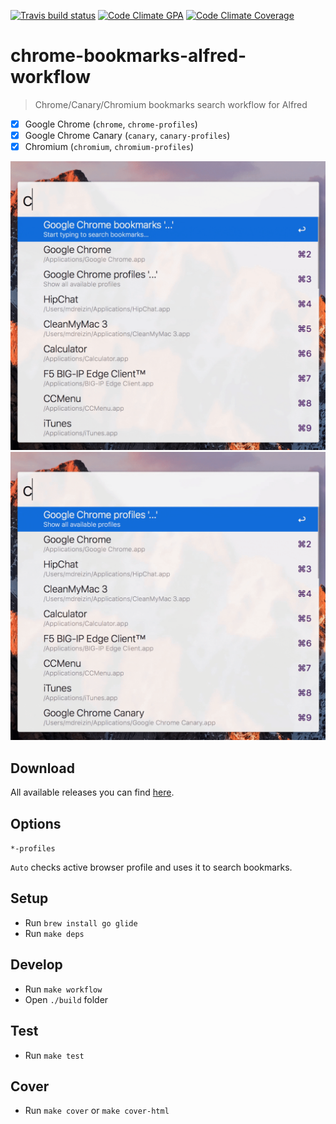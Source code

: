 [![Travis build status](https://img.shields.io/travis/mdreizin/chrome-bookmarks-alfred-workflow/master.svg)](https://travis-ci.org/mdreizin/chrome-bookmarks-alfred-workflow)
[![Code Climate GPA](https://img.shields.io/codeclimate/maintainability/mdreizin/chrome-bookmarks-alfred-workflow.svg)](https://codeclimate.com/github/mdreizin/chrome-bookmarks-alfred-workflow)
[![Code Climate Coverage](https://img.shields.io/codeclimate/coverage/mdreizin/chrome-bookmarks-alfred-workflow.svg)](https://codeclimate.com/github/mdreizin/chrome-bookmarks-alfred-workflow)

# chrome-bookmarks-alfred-workflow

> Chrome/Canary/Chromium bookmarks search workflow for Alfred

- [x] Google Chrome (`chrome`, `chrome-profiles`)
- [x] Google Chrome Canary (`canary`, `canary-profiles`)
- [x] Chromium (`chromium`, `chromium-profiles`)

![Search Bookmarks](screenshot-bookmarks.gif)
![Select Profiles](screenshot-profiles.gif)

## Download

All available releases you can find [here](https://github.com/mdreizin/chrome-bookmarks-alfred-workflow/releases).

## Options

`*-profiles`

`Auto` checks active browser profile and uses it to search bookmarks.

## Setup

- Run `brew install go glide`
- Run `make deps`

## Develop

- Run `make workflow`
- Open `./build` folder

## Test

- Run `make test`

## Cover

- Run `make cover` or `make cover-html`
